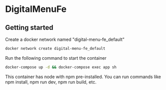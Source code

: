 # DigitalMenuFe

## Getting started

Create a docker network named "digital-menu-fe_default"

```bash
docker network create digital-menu-fe_default
```

Run the following command to start the container

```bash
docker-compose up -d && docker-compose exec app sh
```

This container has node with npm pre-installed. You can run commands like npm install, npm run dev, npm run build, etc.